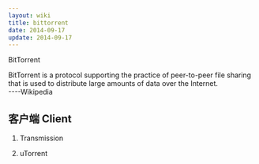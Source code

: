 ```yaml
---
layout: wiki
title: bittorrent
date: 2014-09-17
update: 2014-09-17
---
```


BitTorrent

  BitTorrent is a protocol supporting the practice of peer-to-peer file sharing that is used to distribute large amounts of data over the Internet.   
  ----Wikipedia

## 客户端 Client
1. Transmission

2. uTorrent
